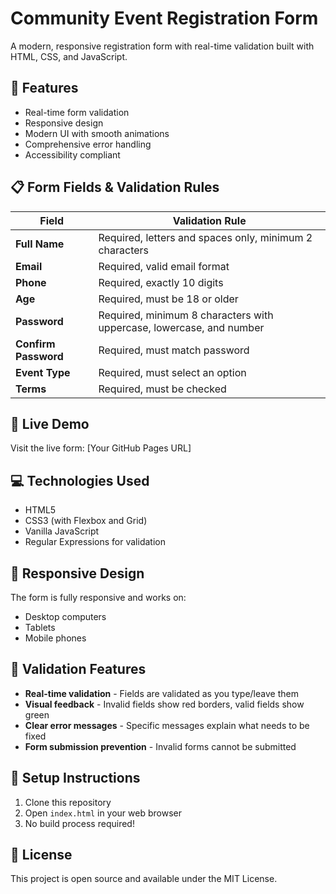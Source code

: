 # Community Event Registration Form

A modern, responsive registration form with real-time validation built with HTML, CSS, and JavaScript.

## 🌟 Features

- Real-time form validation
- Responsive design
- Modern UI with smooth animations
- Comprehensive error handling
- Accessibility compliant

## 📋 Form Fields & Validation Rules

| Field | Validation Rule |
|-------|----------------|
| **Full Name** | Required, letters and spaces only, minimum 2 characters |
| **Email** | Required, valid email format |
| **Phone** | Required, exactly 10 digits |
| **Age** | Required, must be 18 or older |
| **Password** | Required, minimum 8 characters with uppercase, lowercase, and number |
| **Confirm Password** | Required, must match password |
| **Event Type** | Required, must select an option |
| **Terms** | Required, must be checked |

## 🚀 Live Demo

Visit the live form: [Your GitHub Pages URL]

## 💻 Technologies Used

- HTML5
- CSS3 (with Flexbox and Grid)
- Vanilla JavaScript
- Regular Expressions for validation

## 📱 Responsive Design

The form is fully responsive and works on:
- Desktop computers
- Tablets
- Mobile phones

## 🎯 Validation Features

- **Real-time validation** - Fields are validated as you type/leave them
- **Visual feedback** - Invalid fields show red borders, valid fields show green
- **Clear error messages** - Specific messages explain what needs to be fixed
- **Form submission prevention** - Invalid forms cannot be submitted

## 🔧 Setup Instructions

1. Clone this repository
2. Open `index.html` in your web browser
3. No build process required!

## 📄 License

This project is open source and available under the MIT License.
